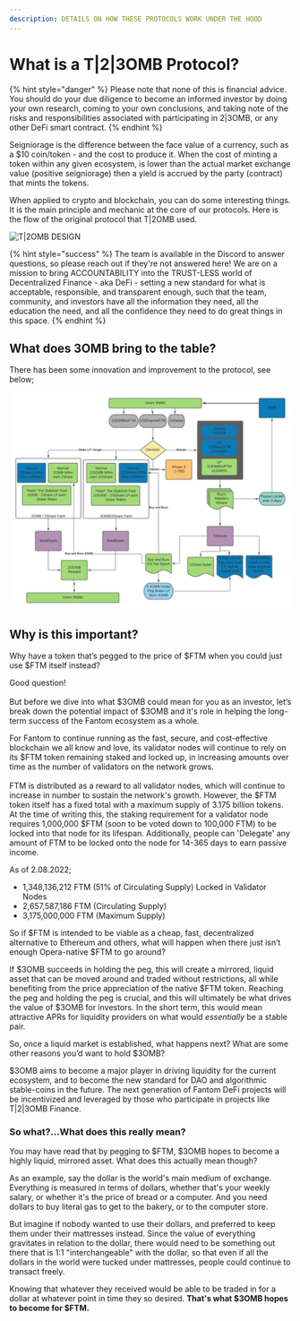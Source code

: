 ```yaml
---
description: DETAILS ON HOW THESE PROTOCOLS WORK UNDER THE HOOD
---
```


# What is a T|2|3OMB Protocol?

{% hint style="danger" %}
Please note that none of this is financial advice. You should do your due diligence to become an informed investor by doing your own research, coming to your own conclusions, and taking note of the risks and responsibilities associated with participating in 2|3OMB, or any other DeFi smart contract.
{% endhint %}

Seigniorage is the difference between the face value of a currency, such as a $10 coin/token - and the cost to produce it. When the cost of minting a token within any given ecosystem, is lower than the actual market exchange value (positive seigniorage) then a yield is accrued by the party (contract) that mints the tokens.&#x20;

When applied to crypto and blockchain, you can do some interesting things. It is the main principle and mechanic at the core of our protocols. Here is the flow of the original protocol that T|2OMB used.

![T|2OMB DESIGN](../../.gitbook/assets/Normal\_.jpeg)

{% hint style="success" %}
The team is available in the Discord to answer questions, so please reach out if they're not answered here! We are on a mission to bring ACCOUNTABILITY into the TRUST-LESS world of Decentralized Finance - aka DeFi - setting a new standard for what is acceptable, responsible, and transparent enough, such that the team, community, and investors have all the information they need, all the education the need, and all the confidence they need to do great things in this space.
{% endhint %}

## What does 3OMB bring to the table?

There has been some innovation and improvement to the protocol, see below;

![3OMB PROTOCOL](../../.gitbook/assets/3OMB-2OMB-FLOW.jpeg)

## Why is this important?

Why have a token that’s pegged to the price of $FTM when you could just use $FTM itself instead?

Good question!\
\
But before we dive into what $3OMB could mean for you as an investor, let’s break down the potential impact of $3OMB and it's role in helping the long-term success of the Fantom ecosystem as a whole.

For Fantom to continue running as the fast, secure, and cost-effective blockchain we all know and love, its validator nodes will continue to rely on its $FTM token remaining staked and locked up, in increasing amounts over time as the number of validators on the network grows.\
\
FTM is distributed as a reward to all validator nodes, which will continue to increase in number to sustain the network's growth. However, the $FTM token itself has a fixed total with a maximum supply of 3.175 billion tokens. At the time of writing this, the staking requirement for a validator node requires 1,000,000 $FTM (soon to be voted down to 100,000 FTM) to be locked into that node for its lifespan. Additionally, people can 'Delegate' any amount of FTM to be locked onto the node for 14-365 days to earn passive income.&#x20;

As of 2.08.2022;

* 1,348,136,212 FTM (51% of Circulating Supply) Locked in Validator Nodes
* 2,657,587,186 FTM (Circulating Supply)
* 3,175,000,000 FTM (Maximum Supply)

So if $FTM is intended to be viable as a cheap, fast, decentralized alternative to Ethereum and others, what will happen when there just isn’t enough Opera-native $FTM to go around?

If $3OMB succeeds in holding the peg, this will create a mirrored, liquid asset that can be moved around and traded without restrictions, all while benefiting from the price appreciation of the native $FTM token. Reaching the peg and holding the peg is crucial, and this will ultimately be what drives the value of $3OMB for investors. In the short term, this would mean attractive APRs for liquidity providers on what would _essentially_ be a stable pair.

So, once a liquid market is established, what happens next? What are some other reasons you’d want to hold $3OMB?

$3OMB aims to become a major player in driving liquidity for the current ecosystem, and to become the new standard for DAO and algorithmic stable-coins in the future. The next generation of Fantom DeFi projects will be incentivized and leveraged by those who participate in projects like T|2|3OMB Finance.

### So what?...What does this really mean?

You may have read that by pegging to $FTM, $3OMB hopes to become a highly liquid, mirrored asset. What does this actually mean though?

As an example, say the dollar is the world's main medium of exchange. Everything is measured in terms of dollars, whether that's your weekly salary, or whether it's the price of bread or a computer. And you need dollars to buy literal gas to get to the bakery, or to the computer store.&#x20;

But imagine if nobody wanted to use their dollars, and preferred to keep them under their mattresses instead. Since the value of everything gravitates in relation to the dollar, there would need to be something out there that is 1:1 "interchangeable" with the dollar, so that even if all the dollars in the world were tucked under mattresses, people could continue to transact freely.

Knowing that whatever they received would be able to be traded in for a dollar at whatever point in time they so desired. **That's what $3OMB hopes to become for $FTM.**
